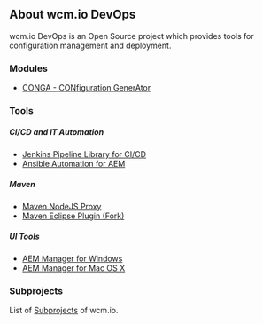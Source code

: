 ## About wcm.io DevOps

wcm.io DevOps is an Open Source project which provides tools for configuration management and deployment.


### Modules

* [CONGA - CONfiguration GenerAtor](conga/)


### Tools

##### CI/CD and IT Automation

* [Jenkins Pipeline Library for CI/CD](https://github.com/wcm-io-devops/jenkins-pipeline-library)
* [Ansible Automation for AEM](ansible.html)

##### Maven

* [Maven NodeJS Proxy](https://github.com/wcm-io-devops/maven-nodejs-proxy)
* [Maven Eclipse Plugin (Fork)](https://github.com/wcm-io-devops/maven-eclipse-plugin)

##### UI Tools

* [AEM Manager for Windows](https://github.com/wcm-io-devops/aem-manager)
* [AEM Manager for Mac OS X](https://github.com/wcm-io-devops/aem-manager-osx)


### Subprojects

List of [Subprojects](http://wcm.io/subprojects.html) of wcm.io.
